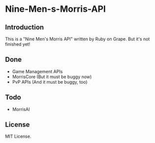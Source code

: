 # Nine-Men-s-Morris-API
## Introduction
This is a "Nine Men's Morris API" written by Ruby on Grape.
But it's not finished yet!
## Done
- Game Management APIs
- MorrisCore (But it must be buggy now)
- PvP APIs   (And it must be buggy, too)

## Todo
- MorrisAI

## License
MIT License.
